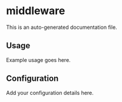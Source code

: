 # middleware

This is an auto-generated documentation file.

## Usage

Example usage goes here.

## Configuration

Add your configuration details here.